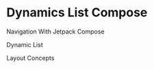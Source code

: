 # Dynamics List Compose
<p>Navigation With Jetpack Compose</p>
<p>Dynamic List</p>
<p>Layout Concepts</p>
